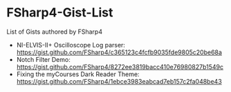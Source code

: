 # FSharp4-Gist-List
List of Gists authored by FSharp4
- NI-ELVIS-II+ Oscilloscope Log parser: https://gist.github.com/FSharp4/c365123c4fcfb9035fde9805c20be68a
- Notch Filter Demo: https://gist.github.com/FSharp4/8272ee3819bacc410e76980827b1549c
- Fixing the myCourses Dark Reader Theme: https://gist.github.com/FSharp4/1ebce3983eabcad7eb157c2fa048be43
